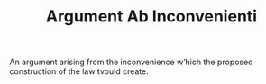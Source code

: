 ---
title: Argument Ab Inconvenienti
letter: A
permalink: "/definitions/argument-ab-inconvenienti.html"
body: An argument arising from the inconvenience w’hich the proposed construction
  of the law tvould create.
published_at: '2018-07-07'
layout: post
---
